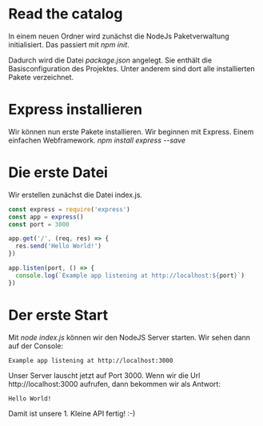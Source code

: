 # Read the catalog

In einem neuen Ordner wird zunächst die NodeJs Paketverwaltung initialisiert. Das passiert mit *npm init*.

Dadurch wird die Datei *package.json* angelegt. Sie enthält die Basisconfiguration des Projektes. Unter anderem sind dort alle installierten Pakete verzeichnet.

# Express installieren

Wir können nun erste Pakete installieren. Wir beginnen mit Express. Einem einfachen Webframework. *npm install express --save*

# Die erste Datei

Wir erstellen zunächst die Datei index.js.

```javascript
const express = require('express')
const app = express()
const port = 3000

app.get('/', (req, res) => {
  res.send('Hello World!')
})

app.listen(port, () => {
  console.log(`Example app listening at http://localhost:${port}`)
})
```

# Der erste Start

Mit *node index.js* können wir den NodeJS Server starten. Wir sehen dann auf der Console:

```
Example app listening at http://localhost:3000
```

Unser Server lauscht jetzt auf Port 3000. Wenn wir die Url http://localhost:3000 aufrufen, dann bekommen wir als Antwort:

```
Hello World!
``` 

Damit ist unsere 1. Kleine API fertig! :-)